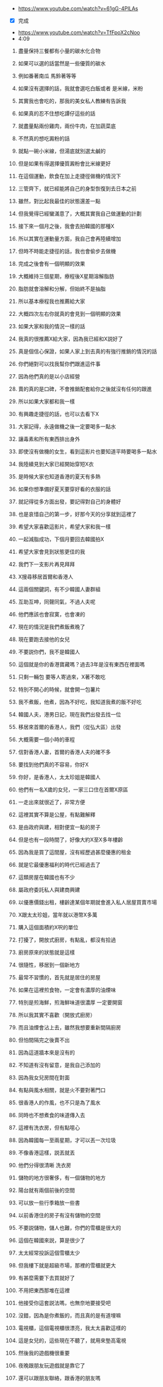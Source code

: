 - https://www.youtube.com/watch?v=61gG-4PlLAs
- [x] 完成

- https://www.youtube.com/watch?v=TfFpoX2cNoo
- 4:09

1. 盡量保持三餐都有小量的碳水化合物
1. 如果可以選的話當然是一些優質的碳水
1. 例如番著南瓜 馬鈴著等等
1. 如果沒有選擇的話，我就會選吃白飯或者 是米線，米粉
1. 其實我也會吃的，那我的美女私人教練有告訴我
1. 如果真的忍不住想吃譚仔這些的話
1. 就盡量點兩份雞肉，兩份牛肉，在加蔬菜底
1. 不然真的想吃澱粉的話
1. 就點一碗小米線，但湯底就別選太鹹的
1. 但是如果有得選擇優質澱粉會比米線更好
1. 在這個運動，飲食在加上走捷徑做機的情況下
1. 三管齊下，就已經能將自己的身型恢復到去日本之前
1. 雖然，對比起我最佳的狀態還差一點
1. 但我覺得已經蠻滿意了，大概其實我自己做運動的計劃
1. 接下來一個月之後，我會去拍韓國的那種X
1. 所以其實在運動量方面，我自己會再陸續增加
1. 但時不時能走捷徑的話，我也會偷步去做機
1. 完成之後會有一個明顯的效果
1. 大概維持三個星期，療程後X星期溶解脂肪
1. 脂肪就會溶解和分解，但始終不是抽脂
1. 所以基本療程我也推薦給大家
1. 大概四次左右你就真的會見到一個明顯的效果
1. 如果大家和我的情況一樣的話
1. 我真的很推薦X給大家，因為我已經和X説好了
1. 真是個信心保證，如果人家上到去真的有強行推銷的情況的話
1. 你們絕對可以找我幫你們跟進這件事
1. 因為他們真的是以小店經營
1. 賣的真的是口碑，不會推銷配套給你之後就沒有任何的跟進
1. 所以如果大家都和我一樣
1. 有興趣走捷徑的話，也可以去看下X
1. 大家記得，永遠做機之後一定要喝多一點水
1. 讓毒素和所有東西排出身外
1. 即使沒有做機的女生，看到這影片也要知道平時要喝多一點水
1. 我陸續見到大家已經開始穿短X衣
1. 是時候大家也知道香港的夏天有多熱
1. 如果你想準備好夏天要穿好看的衣服的話
1. 就記得從多方面出發，要記得對自己的身體好
1. 也是哀惜自己的第一步，好那今天的分享就到這裡了
1. 希望大家喜歡這影片，希望大家和我一樣
1. 一起減脂成功，下個月要回去韓國拍X
1. 希望大家會見到狀態更佳的我
1. 我們下一支影片再見拜拜

1. X搜尋移居首爾和香港人
1. 這兩個關鍵詞，有不少韓國人妻群組
1. 互助互呻，同聲同氣，不過人夫呢
1. 他們應該也會寂寞，也會凍的
1. 現在的情況是我們煮飯煮晚了
1. 現在要跑去接他的女兒
1. 不要説你們，我不是韓國人
1. 這個就是你的香港寶藏嗎？過去3年是沒有東西在裡面嗎
1. 只剩一輛包 要等人寄過來，X著不敢吃
1. 特別不開心的時候，就會開一包薯片
1.  我不煮飯，他煮，因為不好吃，我知道我煮的飯不好吃
1. 韓國人夫，港男日記，現在我們出發去找一位
1. 移居來首爾的香港人，我們（從弘大區）出發
1. 大概需要一個小時的車程
1. 信對香港人妻，首爾的香港人夫的確不多
1. 要找到他們真的不容易，你好X
1. 你好，是香港人，太太珍姐是韓國人
1. 他們有一名X歲的女兒，一家三口住在首爾X原區
1. 一走出來就很近了，非常方便
1. 這裡其實不算是公屋，有點難解釋
1. 是由政府與建，相對便宜一點的房子
1. 但是也有一段時間了，好像大約X至X多年樓齡
1. 因為我是買了這間屋，沒有經歷過甚麼優惠的租金
1. 就是它最優惠福利的時代已經過去了
1. 這類房屋在韓國也有不少
1. 屬政府委託私人與建商興建
1. 以優惠價錢出租，樓齡達某個年期就會進入私人居屋買賣市場
1. X跟太太珍姐，當年就以港幣X多萬
1. 購入這個面積約X呎的單位
1. 打擾了，開放式廚房，有點亂，都沒有拾過
1. 廚房原來的狀態就是這樣
1. 很隨性，移居到一個新地方
1. 最常不習慣的，首先就是居住的房屋
1. 如果在這裡煎食物，一定會有濃厚的油煙味
1. 特別是煎海鮮，煎海鮮味道很濃厚 一定要開窗
1. 所以我其實不喜歡（開放式廚房）
1. 而且油煙會沾上去，雖然我想要重新間隔廚房
1. 但怕間隔完之後賣不出
1. 因為這道牆本來是沒有的
1. 不知道有沒有留意，是我自己添加的
1. 因為我女兒房間在對面
1. 有點與風水相關，就是火不要對著門口
1. 很香港人的作風，也不只是為了風水
1. 同時也不想煮食的味道傳入去
1. 這裡有洗衣房，但有點噁心
1. 因為韓國每一至兩星期，才可以丟一次垃圾
1. 不像香港這樣，説丟就丟
1. 他們分得很清晰 洗衣房
1. 儲物的地方很奢侈，有一個儲物的地方
1. 陽台就有兩個前後的空間
1. 可以放一些行季箱放一些書
1. 以前香港住的房子有沒有儲物的空間
1. 不要説儲物，儲人也難，你們的雪櫃是很大的
1. 這個在韓國來説，算是很少了
1. 太太經常投訴這個雪櫃太少
1. 但我樓下就是超級市場，那裡的雪櫃就更大
1. 有甚麼需要下去買就好了
1. 不用把東西那堆在這裡
1. 他接受你這套説法嗎，也無奈地要接受吧
1. 沒錯，因為是你煮飯的，而且真的是有道埋嘛
1. 電視櫃，這個電視櫃很漂亮，我太太喜歡這樣的
1. 這是女兒的，這些現在不聽了，就用來墊高電視
1. 然後我的遊戲機很重要
1. 夜晚跟朋友玩遊戲就是靠它了
1. 還可以跟朋友聯絡，跟香港的朋友嗎

